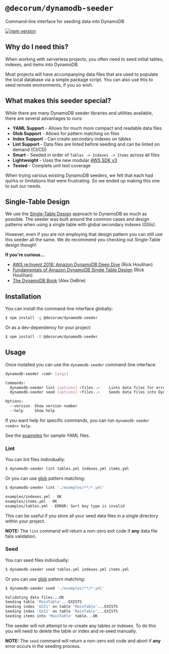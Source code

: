 # `@decorum/dynamodb-seeder`

Command-line interface for seeding data into DynamoDB

[![npm version](https://badge.fury.io/js/@decorum%2Fdynamodb-seeder.svg)](https://badge.fury.io/js/@decorum%2Fdynamodb-seeder)

## Why do I need this?
When working with serverless projects, you often need to seed initial tables, indexes, and items into DynamoDB.

Most projects will have accompanying data files that are used to populate the local database via a simple package script.
You can also use this to seed remote environments, if you so wish.

## What makes this seeder special?
While there are many DynamoDB seeder libraries and utilities available, there are several advantages to ours:

- **YAML Support** - Allows for much more compact and readable data files
- **Glob Support** - Allows for pattern matching on files
- **Index Support** - Can create secondary indexes on tables
- **Lint Support** - Data files are linted before seeding and can be linted on demand (CI/CD)
- **Smart** - Seeded in order of `Tables -> Indexes -> Items` across all files
- **Lightweight** -  Uses the new modular [AWS SDK v3](https://github.com/aws/aws-sdk-js-v3)
- **Tested** - Complete unit test coverage

When trying various existing DynamoDB seeders, we felt that each had quirks or limitations that were frustrating.
So we ended up making this one to suit our needs.

## Single-Table Design
We use the [Single-Table Design](https://www.alexdebrie.com/posts/dynamodb-single-table/) approach to DynamoDB as much as possible.
The seeder was built around the common cases and design patterns when using a single table with global secondary indexes (GSIs).

However, even if you are not employing that design pattern you can still use this seeder all the same.
We do recommend you checking out Single-Table design though!

**If you're curious...**

- [AWS re:Invent 2018: Amazon DynamoDB Deep Dive](https://www.youtube.com/watch?v=HaEPXoXVf2k) (Rick Houlihan)
- [Fundamentals of Amazon DynamoDB Single Table Design](https://www.youtube.com/watch?v=KYy8X8t4MB8) (Rick Houlihan)
- [The DynamoDB Book](https://dynamodbbook.com/) (Alex DeBrie)

## Installation
You can install the command-line interface globally:

```bash
$ npm install -g @decorum/dynamodb-seeder
```

Or as a dev-dependency for your project:
```bash
$ npm install -D @decorum/dynamodb-seeder
```

## Usage
Once installed you can use the `dynamodb-seeder` command-line interface:

```bash
dynamodb-seeder <cmd> [args]

Commands:
  dynamodb-seeder lint [options] <files..>    Lints data files for errors
  dynamodb-seeder seed [options] <files..>    Seeds data files into DynamoDB

Options:
  --version  Show version number                                       [boolean]
  --help     Show help                                                 [boolean]
```

If you want help for specific commands, you can run `dynamodb-seeder <cmd>> help`.

See the [examples](./examples) for sample YAML files.

### Lint
You can lint files individually:
```bash
$ dynamodb-seeder lint tables.yml indexes.yml items.yml
```

Or you can use [glob](https://www.npmjs.com/package/glob) pattern matching:

```bash
$ dynamodb-seeder lint './examples/**/*.yml'

examples/indexes.yml - OK
examples/items.yml - OK
examples/tables.yml - ERROR: Sort key type is invalid
```
This can be useful if you store all your seed data files in a single directory within your project.

**NOTE:** The `lint` command will return a non-zero exit code if **any** data file fails validation.

### Seed
You can seed files individually:
```bash
$ dynamodb-seeder seed tables.yml indexes.yml items.yml
```

Or you can use [glob](https://www.npmjs.com/package/glob) pattern matching:

```bash
$ dynamodb-seeder seed './examples/**/*.yml'

Validating data files...OK
Seeding table 'MainTable'...EXISTS
Seeding index 'GSI1' on table 'MainTable'...EXISTS
Seeding index 'GSI2' on table 'MainTable'...EXISTS
Seeding items into 'MainTable' table...OK
```

The seeder will not attempt to re-create any tables or indexes.
To do this you will need to delete the table or index and re-seed manually.

**NOTE:** The `seed` command will return a non-zero exit code and abort if **any** error occurs in the seeding process.

